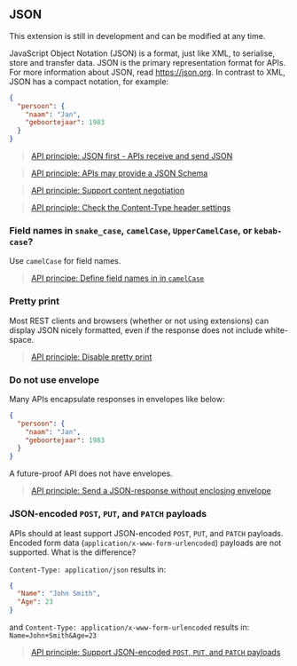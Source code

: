 ## JSON

<p class='warning'>This extension is still in development and can be modified at any time.</p>

JavaScript Object Notation (JSON) is a format, just like XML, to serialise, store and transfer data. JSON is the primary representation format for APIs. For more information about JSON, read https://json.org. In contrast to XML, JSON has a compact notation, for example:

```json
{
  "persoon": {
    "naam": "Jan",
    "geboortejaar": 1983
  }
}
```

> [API principle: JSON first - APIs receive and send JSON](#api-22)

> [API principle: APIs may provide a JSON Schema](#api-23)

> [API principle: Support content negotiation](#api-24)

> [API principle: Check the Content-Type header settings](#api-25)

### Field names in `snake_case`, `camelCase`, `UpperCamelCase`, or `kebab-case`?

Use `camelCase` for field names.

> [API principe: Define field names in in `camelCase`](#api-26)

### Pretty print

Most REST clients and browsers (whether or not using extensions) can display JSON nicely formatted, even if the response does not include white-space.

> [API principle: Disable pretty print](#api-27)

### Do not use envelope

Many APIs encapsulate responses in envelopes like below:

```json
{
  "persoon": {
    "naam": "Jan",
    "geboortejaar": 1983
  }
}
```

A future-proof API does not have envelopes.

> [API principle: Send a JSON-response without enclosing envelope](#api-28)

### JSON-encoded `POST`, `PUT`, and `PATCH` payloads

APIs should at least support JSON-encoded `POST`, `PUT`, and `PATCH` payloads. Encoded form data (`application/x-www-form-urlencoded`) payloads are not supported. What is the difference?

`Content-Type: application/json` results in:

```json
{
  "Name": "John Smith",
  "Age": 23
}
```

and `Content-Type: application/x-www-form-urlencoded` results in: `Name=John+Smith&Age=23`

> [API principle: Support JSON-encoded `POST`, `PUT`, and `PATCH` payloads](#api-29)